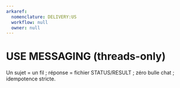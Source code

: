 ```yaml
---
arkaref:
  nomenclature: DELIVERY:US
  workflow: null
  owner: null
---
```

# USE MESSAGING (threads-only)
Un sujet = un fil ; réponse = fichier STATUS/RESULT ; zéro bulle chat ; idempotence stricte.
